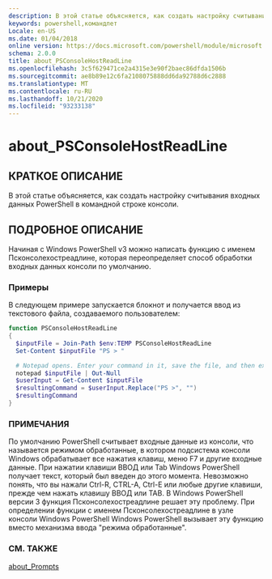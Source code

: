 ```yaml
---
description: В этой статье объясняется, как создать настройку считывания входных данных PowerShell в командной строке консоли.
keywords: powershell,командлет
Locale: en-US
ms.date: 01/04/2018
online version: https://docs.microsoft.com/powershell/module/microsoft.powershell.core/about/about_psconsolehostreadline?view=powershell-5.1&WT.mc_id=ps-gethelp
schema: 2.0.0
title: about_PSConsoleHostReadLine
ms.openlocfilehash: 3c5f629471ce2a4315e3e90f2baec86dfda1506b
ms.sourcegitcommit: ae8b89e12c6fa2108075888dd6da92788d6c2888
ms.translationtype: MT
ms.contentlocale: ru-RU
ms.lasthandoff: 10/21/2020
ms.locfileid: "93233138"
---
```

# <a name="about_psconsolehostreadline"></a>about_PSConsoleHostReadLine

## <a name="short-description"></a>КРАТКОЕ ОПИСАНИЕ

В этой статье объясняется, как создать настройку считывания входных данных PowerShell в командной строке консоли.

## <a name="long-description"></a>ПОДРОБНОЕ ОПИСАНИЕ

Начиная с Windows PowerShell v3 можно написать функцию с именем Псконсолехостреадлине, которая переопределяет способ обработки входных данных консоли по умолчанию.

### <a name="examples"></a>Примеры

В следующем примере запускается блокнот и получается ввод из текстового файла, создаваемого пользователем:

```powershell
function PSConsoleHostReadLine
{
  $inputFile = Join-Path $env:TEMP PSConsoleHostReadLine
  Set-Content $inputFile "PS > "

  # Notepad opens. Enter your command in it, save the file, and then exit.
  notepad $inputFile | Out-Null
  $userInput = Get-Content $inputFile
  $resultingCommand = $userInput.Replace("PS >", "")
  $resultingCommand
}
```

### <a name="remarks"></a>ПРИМЕЧАНИЯ

По умолчанию PowerShell считывает входные данные из консоли, что называется режимом обработанные, в котором подсистема консоли Windows обрабатывает все нажатия клавиш, меню F7 и другие входные данные. При нажатии клавиши ВВОД или Tab Windows PowerShell получает текст, который был введен до этого момента. Невозможно понять, что вы нажали Ctrl-R, CTRL-A, Ctrl-E или любые другие клавиши, прежде чем нажать клавишу ВВОД или TAB. В Windows PowerShell версии 3 функция Псконсолехостреадлине решает эту проблему. При определении функции с именем Псконсолехостреадлине в узле консоли Windows PowerShell Windows PowerShell вызывает эту функцию вместо механизма ввода "режима обработанные".

### <a name="see-also"></a>СМ. ТАКЖЕ

[about_Prompts](about_Prompts.md)
